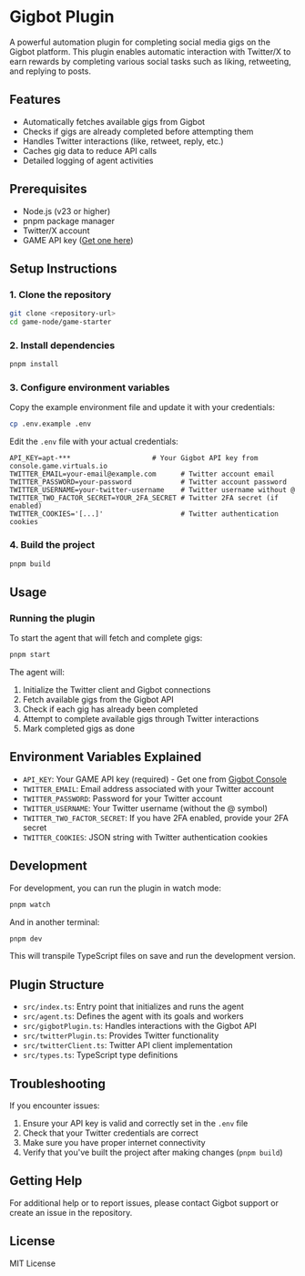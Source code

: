 # Gigbot Plugin

A powerful automation plugin for completing social media gigs on the Gigbot platform. This plugin enables automatic interaction with Twitter/X to earn rewards by completing various social tasks such as liking, retweeting, and replying to posts.

## Features

- Automatically fetches available gigs from Gigbot
- Checks if gigs are already completed before attempting them
- Handles Twitter interactions (like, retweet, reply, etc.)
- Caches gig data to reduce API calls
- Detailed logging of agent activities

## Prerequisites

- Node.js (v23 or higher)
- pnpm package manager
- Twitter/X account
- GAME API key ([Get one here](https://console.game.virtuals.io/))

## Setup Instructions

### 1. Clone the repository

```bash
git clone <repository-url>
cd game-node/game-starter
```

### 2. Install dependencies

```bash
pnpm install
```

### 3. Configure environment variables

Copy the example environment file and update it with your credentials:

```bash
cp .env.example .env
```

Edit the `.env` file with your actual credentials:

```
API_KEY=apt-***                    # Your Gigbot API key from console.game.virtuals.io
TWITTER_EMAIL=your-email@example.com      # Twitter account email
TWITTER_PASSWORD=your-password            # Twitter account password
TWITTER_USERNAME=your-twitter-username    # Twitter username without @
TWITTER_TWO_FACTOR_SECRET=YOUR_2FA_SECRET # Twitter 2FA secret (if enabled)
TWITTER_COOKIES='[...]'                   # Twitter authentication cookies
```

### 4. Build the project

```bash
pnpm build
```

## Usage

### Running the plugin

To start the agent that will fetch and complete gigs:

```bash
pnpm start
```

The agent will:
1. Initialize the Twitter client and Gigbot connections
2. Fetch available gigs from the Gigbot API
3. Check if each gig has already been completed
4. Attempt to complete available gigs through Twitter interactions
5. Mark completed gigs as done

## Environment Variables Explained

- `API_KEY`: Your GAME API key (required) - Get one from [Gigbot Console](https://console.game.virtuals.io/)
- `TWITTER_EMAIL`: Email address associated with your Twitter account
- `TWITTER_PASSWORD`: Password for your Twitter account
- `TWITTER_USERNAME`: Your Twitter username (without the @ symbol)
- `TWITTER_TWO_FACTOR_SECRET`: If you have 2FA enabled, provide your 2FA secret
- `TWITTER_COOKIES`: JSON string with Twitter authentication cookies

## Development

For development, you can run the plugin in watch mode:

```bash
pnpm watch
```

And in another terminal:

```bash
pnpm dev
```

This will transpile TypeScript files on save and run the development version.

## Plugin Structure

- `src/index.ts`: Entry point that initializes and runs the agent
- `src/agent.ts`: Defines the agent with its goals and workers
- `src/gigbotPlugin.ts`: Handles interactions with the Gigbot API
- `src/twitterPlugin.ts`: Provides Twitter functionality
- `src/twitterClient.ts`: Twitter API client implementation
- `src/types.ts`: TypeScript type definitions

## Troubleshooting

If you encounter issues:

1. Ensure your API key is valid and correctly set in the `.env` file
2. Check that your Twitter credentials are correct
3. Make sure you have proper internet connectivity
4. Verify that you've built the project after making changes (`pnpm build`)

## Getting Help

For additional help or to report issues, please contact Gigbot support or create an issue in the repository.

## License

MIT License



